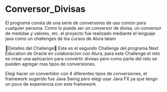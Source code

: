 # Conversor_Divisas
El programa consta de una serie de conversores de uso común para cualquier persona. Como lo puede ser un conversor de divisa, un conversor de medidas y valores, etc. el proyecto fue realizado mediante el lenguaje java como un challenges de los cursos de Alura latam 

💼Detalles del Challenge💼
Este es el segundo Challenge del programa Next Education de Oracle en colaboracion con Alura, para este Challenge el reto es crear una aplicacion para convertir divisas pero como parte del reto se pueden agregar mas tipos de conversiones.

Elegi hacer un convertidor con 4 diferentes tipos de conversiones, el framework sugerido fue Java Swing pero elegi usar Java FX ya que tengo un poco de experiencia con este framework
